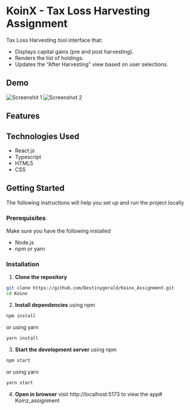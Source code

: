 # KoinX - Tax Loss Harvesting Assignment
Tax Loss Harvesting tool interface that:
  - Displays capital gains (pre and post harvesting).
  - Renders the list of holdings.
  - Updates the “After Harvesting” view based on user selections.


## Demo
![Screenshit 1](./screenshots/)
![Screenshot 2](./screenshots/)


## Features


## Technologies Used
- React.js
- Typescript
- HTML5
- CSS


## Getting Started
The following instructions will help you set up and run the project locally

### Prerequisites
Make sure you have the following installed
- Node.js
- npm or yarn

### Installation
1. **Clone the repository**
  ```bash
  git clone https://github.com/Destinygerald/Koinx_Assignment.git
  cd Koinx
  ```
2. **Install dependencies**
using npm
  ```bash
  npm install
  ```
or using yarn
  ```bash
  yarn install
  ```

3. **Start the development server**
using npm
  ```bash
  npm start
  ```
or using yarn
  ```bash
  yarn start
  ```

4. **Open in browser**
visit http://localhost:5173 to view the app#   K o i n z _ a s s i g n m e n t 
 
 